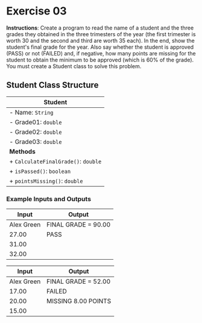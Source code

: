 # Exercise 03
**Instructions**: 
Create a program to read the name of a student and the three grades they obtained in the three trimesters of the year (the first trimester is worth 30 and the second and third are worth 35 each). In the end, show the student's final grade for the year. Also say whether the student is approved (PASS) or not (FAILED) and, if negative, how many points are missing for the student to obtain the minimum to be approved (which is 60% of the grade). You must create a Student class to solve this problem.

## Student Class Structure

| **Student**                     |
|---------------------------------|
| - Name: `String`                |
| - Grade01: `double`             |
| - Grade02: `double`             |
| - Grade03: `double`             |
| **Methods**                     |
| + `CalculateFinalGrade()`: `double` |
| + `isPassed()`: `boolean`       |
| + `pointsMissing()`: `double`   |

### Example Inputs and Outputs

| **Input**         | **Output**         |
|-------------------|------------------- |
| Alex Green        | FINAL GRADE = 90.00|
| 27.00             | PASS               |
| 31.00             |                    |
|  32.00            |                    |

| **Input**         | **Output**         |
|-------------------|------------------- |
| Alex Green        | FINAL GRADE = 52.00|
| 17.00             | FAILED             |
| 20.00             | MISSING 8.00 POINTS|
| 15.00             |                    |
